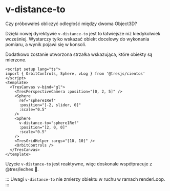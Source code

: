 # v-distance-to

Czy próbowałeś obliczyć odległość między dwoma Object3D?

Dzięki nowej dyrektywie `v-distance-to` jest to łatwiejsze niż kiedykolwiek wcześniej. Wystarczy tylko wskazać obiekt docelowy do wykonania pomiaru, a wynik pojawi się w konsoli.

Dodatkowo zostanie utworzona strzałka wskazująca, które obiekty są mierzone.

```vue{2,8,13}
<script setup lang="ts">
import { OrbitControls, Sphere, vLog } from '@tresjs/cientos'
</script>
<template>
  <TresCanvas v-bind="gl">
    <TresPerspectiveCamera :position="[0, 2, 5]" />
    <Sphere
      ref="sphere1Ref"
      :position="[-2, slider, 0]"
      :scale="0.5"
    />
    <Sphere
      v-distance-to="sphere1Ref"
      :position="[2, 0, 0]"
      :scale="0.5"
    />
    <TresGridHelper :args="[10, 10]" />
    <OrbitControls />
  </TresCanvas>
</template>
```

Użycie `v-distance-to` jest reaktywne, więc doskonale współpracuje z @tres/leches 🍰.

::: Uwagi
`v-distance-to` nie zmierzy obiektu w ruchu w ramach renderLoop.
:::
